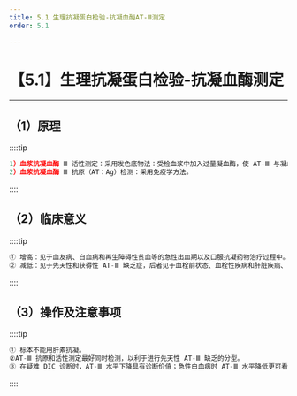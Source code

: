 ```yaml
---
title: 5.1 生理抗凝蛋白检验-抗凝血酶AT-Ⅲ测定
order: 5.1

---
```


# 【5.1】生理抗凝蛋白检验-抗凝血酶测定

<kaodian :text="'血液学检验记忆卡'" />

<!-- ###### 第二十九章 检验基本方法

> 临床血液学检验 -->

<beitiX/>

---

## （1）原理

<son :text="'血液学检验记忆卡'" text1="（1）原理" :textOption="[['掌握','基础知识','相关专业知识'],['掌握','基础知识','相关专业知识'],['掌握','基础知识','相关专业知识']]" />

::::tip

```js
1）血浆抗凝血酶 Ⅲ 活性测定：采用发色底物法：受检血浆中加入过量凝血酶，使 AT-Ⅲ 与凝血酶形成 1：1 复合物，剩余的凝血酶作用于发色底物 S-2238，释出显色基因-对硝基苯胺（PNA），显色的深浅与剩余凝血酶呈正相关，而与 AT-Ⅲ 呈负相关。根据标准曲线计算出 AT：A 的含量。
2）血浆抗凝血酶 Ⅲ 抗原（AT：Ag）检测：采用免疫学方法。

```

::::

## （2）临床意义

<son :text="'血液学检验记忆卡'" text1="（2）临床意义" :textOption="[['了解','基础知识','相关专业知识'],['了解','相关专业知识','专业知识'],['了解','专业知识','专业实践能力']]" />

::::tip

```js
① 增高：见于血友病、白血病和再生障碍性贫血等的急性出血期以及口服抗凝药物治疗过程中。
② 减低：见于先天性和获得性 AT-Ⅲ 缺乏症，后者见于血栓前状态、血栓性疾病和肝脏疾病、肾病综合征等。
```

::::

## （3）操作及注意事项

<son :text="'血液学检验记忆卡'" text1="（3）操作及注意事项" :textOption="[['了解','相关专业知识','专业实践能力'],['了解','专业知识','专业实践能力'],['掌握','专业知识','专业实践能力']]" />

::::tip

```js
① 标本不能用肝素抗凝。
②AT-Ⅲ 抗原和活性测定最好同时检测，以利于进行先天性 AT-Ⅲ 缺乏的分型。
③ 在疑难 DIC 诊断时，AT-Ⅲ 水平下降具有诊断价值；急性白血病时 AT-Ⅲ 水平降低更可看作是 DIC 发生的信号；抗凝治疗中，如怀疑肝素抵抗，可测定 AT-Ⅲ 来确定；抗凝血酶代替治疗时，也应首选 AT-Ⅲ 检测来监测。
```

::::
